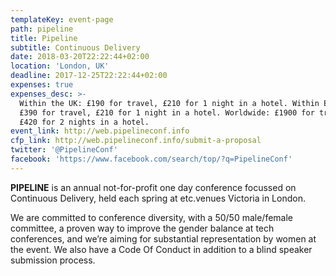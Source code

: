 ```yaml
---
templateKey: event-page
path: pipeline
title: Pipeline
subtitle: Continuous Delivery
date: 2018-03-20T22:22:44+02:00
location: 'London, UK'
deadline: 2017-12-25T22:22:44+02:00
expenses: true
expenses_desc: >-
  Within the UK: £190 for travel, £210 for 1 night in a hotel. Within Europe:
  £390 for travel, £210 for 1 night in a hotel. Worldwide: £1900 for travel and
  £420 for 2 nights in a hotel.
event_link: http://web.pipelineconf.info
cfp_link: http://web.pipelineconf.info/submit-a-proposal
twitter: '@PipelineConf'
facebook: 'https://www.facebook.com/search/top/?q=PipelineConf'
---
```

**PIPELINE** is an annual not-for-profit one day conference focussed on Continuous Delivery, held each spring at etc.venues Victoria in London.

We are committed to conference diversity, with a 50/50 male/female committee, a proven way to improve the gender balance at tech conferences, and we’re aiming for substantial representation by women at the event. We also have a Code Of Conduct in addition to a blind speaker submission process.
